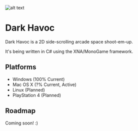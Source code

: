 ![alt text](http://phobos.joshuakennedy.net/static/NewDarkHavocLogo.png "Dark Havoc Logo v2")

Dark Havoc
=========

Dark Havoc is a 2D side-scrolling arcade space shoot-em-up.

It's being written in C# using the XNA/MonoGame framework.

Platforms
-------

* Windows (100% Current)
* Mac OS X (?% Current, Active)
* Linux (Planned)
* PlayStation 4 (Planned)

Roadmap
-------

Coming soon! :)
